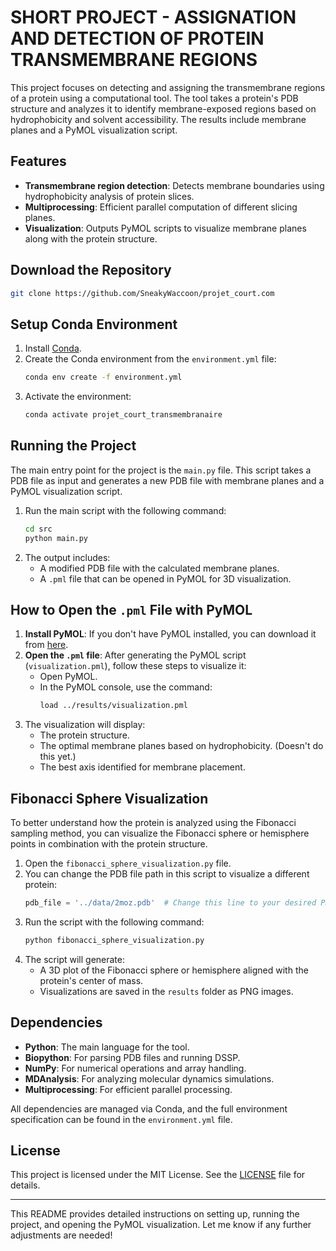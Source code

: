 # SHORT PROJECT - ASSIGNATION AND DETECTION OF PROTEIN TRANSMEMBRANE REGIONS

This project focuses on detecting and assigning the transmembrane regions of a protein using a computational tool. The tool takes a protein's PDB structure and analyzes it to identify membrane-exposed regions based on hydrophobicity and solvent accessibility. The results include membrane planes and a PyMOL visualization script.

## Features
- **Transmembrane region detection**: Detects membrane boundaries using hydrophobicity analysis of protein slices.
- **Multiprocessing**: Efficient parallel computation of different slicing planes.
- **Visualization**: Outputs PyMOL scripts to visualize membrane planes along with the protein structure.

## Download the Repository
```bash
git clone https://github.com/SneakyWaccoon/projet_court.com
```

## Setup Conda Environment

1. Install [Conda](https://docs.conda.io/projects/conda/en/latest/user-guide/install/index.html).
2. Create the Conda environment from the `environment.yml` file:
   ```bash
   conda env create -f environment.yml
   ```
3. Activate the environment:
   ```bash
   conda activate projet_court_transmembranaire
   ```

## Running the Project
The main entry point for the project is the `main.py` file. This script takes a PDB file as input and generates a new PDB file with membrane planes and a PyMOL visualization script.

1. Run the main script with the following command:
   ```bash
   cd src
   python main.py
   ```
2. The output includes:
   - A modified PDB file with the calculated membrane planes.
   - A `.pml` file that can be opened in PyMOL for 3D visualization.

## How to Open the `.pml` File with PyMOL

1. **Install PyMOL**: If you don't have PyMOL installed, you can download it from [here](https://pymol.org/2/).
2. **Open the `.pml` file**: After generating the PyMOL script (`visualization.pml`), follow these steps to visualize it:
   - Open PyMOL.
   - In the PyMOL console, use the command:
     ```bash
     load ../results/visualization.pml
     ```
3. The visualization will display:
   - The protein structure.
   - The optimal membrane planes based on hydrophobicity. (Doesn't do this yet.)
   - The best axis identified for membrane placement.

## Fibonacci Sphere Visualization

To better understand how the protein is analyzed using the Fibonacci sampling method, you can visualize the Fibonacci sphere or hemisphere points in combination with the protein structure.

1. Open the `fibonacci_sphere_visualization.py` file.
2. You can change the PDB file path in this script to visualize a different protein:
   ```python
   pdb_file = '../data/2moz.pdb'  # Change this line to your desired PDB file
   ```
3. Run the script with the following command:
   ```bash
   python fibonacci_sphere_visualization.py
   ```
4. The script will generate:
   - A 3D plot of the Fibonacci sphere or hemisphere aligned with the protein's center of mass.
   - Visualizations are saved in the `results` folder as PNG images.

## Dependencies

- **Python**: The main language for the tool.
- **Biopython**: For parsing PDB files and running DSSP.
- **NumPy**: For numerical operations and array handling.
- **MDAnalysis**: For analyzing molecular dynamics simulations.
- **Multiprocessing**: For efficient parallel processing.

All dependencies are managed via Conda, and the full environment specification can be found in the `environment.yml` file.

## License

This project is licensed under the MIT License. See the [LICENSE](LICENSE) file for details.

---

This README provides detailed instructions on setting up, running the project, and opening the PyMOL visualization. Let me know if any further adjustments are needed!

